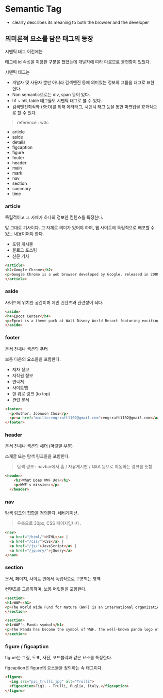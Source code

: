 # Semantic Tag

- clearly describes its meaning to both the browser and the developer

## 의미론적 요소를 담은 태그의 등장

시맨틱 태그 이전에는 <div> 태그에 id 속성을 이용한 구분을 했었는데 개발자에 따라 다르므로 불편함이 있었다.

시맨틱 태그는

- 개발자 및 사용자 뿐만 아니라 검색엔진 등에 의미있는 정보의 그룹을 태그로 표현한다.
- Non semantic으로는 div, span 등이 있다.
- h1 ~ h6, table 태그들도 시맨틱 태그로 볼 수 있다.
- 검색엔진최적화 (SEO)를 위해 메타태그, 시맨틱 태그 등을 통한 마크업을 효과적으로 할 수 있다.

> reference : w3c

- article
- aside
- details
- figcaption
- figure
- footer
- header
- main
- mark
- nav
- section
- summary
- time

### article

독립적이고 그 자체가 하나의 정보인 컨텐츠를 특정한다.

말 그대로 기사이다. 그 자체로 의미가 있어야 하며, 웹 사이트에 독립적으로 배포할 수 있는 내용이어야 한다.

- 포럼 게시물
- 블로그 포스팅
- 신문 기사

```html
<article>
<h2>Google Chrome</h2>
<p>Google Chrome is a web browser developed by Google, released in 2008. Chrome is the world's most popular web browser today!</p>
</article>
```

### aside

사이드에 위치한 공간이며 메인 컨텐츠와 관련성이 적다.
```html
<aside>
<h4>Epcot Center</h4>
<p>Epcot is a theme park at Walt Disney World Resort featuring exciting attractions, international pavilions, award-winning fireworks and seasonal special events.</p>
</aside>
```

### footer

문서 전체나 섹션의 푸터

보통 다음의 요소들을 포함한다.

- 저자 정보
- 저작권 정보
- 연락처
- 사이트맵
- 맨 위로 링크 (to top)
- 관련 문서

```html
<footer>
  <p>Author: Joonwon Choi</p>
  <p><a href="mailto:engcraft1102@gmail.com">engcraft1102@gmail.com</a></p>
</footer>
```

### header

문서 전체나 섹션의 헤더 (머릿말 부분)

소개글 또는 탐색 링크들을 포함한다.

> 탐색 링크 : navbar에서 홈 / 자유게시판 / Q&A 등으로 이동하는 링크를 뜻함

```html
<header>
    <h1>What Does WWF Do?</h1>
    <p>WWF's mission:</p>
  </header>
```

###  nav

탐색 링크의 집합을 정의한다. 네비게이션.

> 우측으로 30px, CSS 페이지입니다.

```html
<nav>
  <a href="/html/">HTML</a> |
  <a href="/css/">CSS</a> |
  <a href="/js/">JavaScript</a> |
  <a href="/jquery/">jQuery</a>
</nav>
```

### section

문서, 페이지, 사이트 안에서 독립적으로 구분되는 영역

컨텐츠를 그룹화하며, 보통 머릿말을 포함한다.

```html
<section>
<h1>WWF</h1>
<p>The World Wide Fund for Nature (WWF) is an international organization working on issues regarding the conservation, research and restoration of the environment, formerly named the World Wildlife Fund. WWF was founded in 1961.</p>
</section>

<section>
<h1>WWF's Panda symbol</h1>
<p>The Panda has become the symbol of WWF. The well-known panda logo of WWF originated from a panda named Chi Chi that was transferred from the Beijing Zoo to the London Zoo in the same year of the establishment of WWF.</p>
</section>
```

### figure / figcaption

figure는 그림, 도표, 사진, 코드블럭과 같은 요소를 특정한다.

figcaption은 figure의 요소들을 정의하는 속 태그이다.

```html
<figure>
  <img src="pic_trulli.jpg" alt="Trulli">
  <figcaption>Fig1. - Trulli, Puglia, Italy.</figcaption>
</figure>
```
